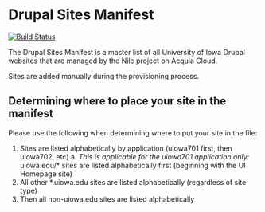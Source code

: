 # Drupal Sites Manifest

[![Build Status](https://travis-ci.org/ITS-UofIowa/drupal-manifest.svg?branch=master)](https://travis-ci.org/ITS-UofIowa/drupal-manifest)

The Drupal Sites Manifest is a master list of all University of Iowa Drupal websites that are managed by the Nile project on Acquia Cloud.

Sites are added manually during the provisioning process.

## Determining where to place your site in the manifest
Please use the following when determining where to put your site in the file:

1. Sites are listed alphabetically by application (uiowa701 first, then uiowa702, etc)
  a. _This is applicable for the uiowa701 application only:_ uiowa.edu/* sites are listed alphabetically first (beginning with the UI Homepage site)
3.  All other *.uiowa.edu sites are listed alphabetically (regardless of site type)
4.  Then all non-uiowa.edu sites are listed alphabetically
